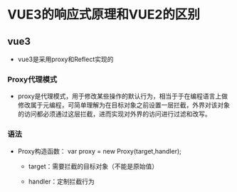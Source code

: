 # VUE3的响应式原理和VUE2的区别

## vue3

- vue3是采用proxy和Reflect实现的

### Proxy代理模式

- proxy是代理模式，用于修改某些操作的默认行为，相当于于在编程语言上做修改属于元编程，可简单理解为在目标对象之前设置一层拦截，外界对该对象的访问都必须通过这层拦截，进而实现对外界的访问进行过滤和改写。

### 语法

- Proxy构造函数： var proxy = new Proxy(target,handler);
  
  - target：需要拦截的目标对象（不能是原始值）
  
  - handler：定制拦截行为


